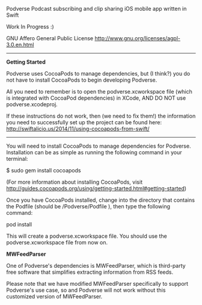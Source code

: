 Podverse
Podcast subscribing and clip sharing iOS mobile app written in Swift

Work In Progress :)

GNU Affero General Public License
http://www.gnu.org/licenses/agpl-3.0.en.html

---

**Getting Started**

Podverse uses CocoaPods to manage dependencies, but (I think?) you do not have to install CocoaPods to begin developing Podverse.

All you need to remember is to open the podverse.xcworkspace file (which is integrated with CocoaPod dependencies) in XCode, AND DO NOT use podverse.xcodeproj.

If these instructions do not work, then (we need to fix them!) the information you need to successfully set up the project can be found here: http://swiftalicio.us/2014/11/using-cocoapods-from-swift/

---

You will need to install CocoaPods to manage dependencies for Podverse. Installation can be as simple as running the following command in your terminal:

$ sudo gem install cocoapods

(For more information about installing CocoaPods, visit http://guides.cocoapods.org/using/getting-started.html#getting-started)

Once you have CocoaPods installed, change into the directory that contains the Podfile (should be /Podverse/Podfile ), then type the following command:

pod install

This will create a podverse.xcworkspace file. You should use the podverse.xcworkspace file from now on.

**MWFeedParser**

One of Podverse's dependencies is MWFeedParser, which is third-party free software that simplifies extracting information from RSS feeds.

Please note that we have modified MWFeedParser specifically to support Podverse's use case, so and Podverse will not work without this customized version of MWFeedParser.
